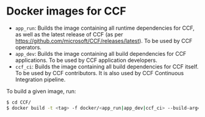 # Docker images for CCF

- `app_run`: Builds the image containing all runtime dependencies for CCF, as well as the latest release of CCF (as per https://github.com/microsoft/CCF/releases/latest). To be used by CCF operators.
- `app_dev`: Builds the image containing all build dependencies for CCF applications. To be used by CCF application developers.
- `ccf_ci`: Builds the image containing all build dependencies for CCF itself. To be used by CCF contributors. It is also used by CCF Continuous Integration pipeline.

To build a given image, run:

```bash
$ cd CCF/
$ docker build -t <tag> -f docker/<app_run|app_dev|ccf_ci> --build-arg="target=<sgx|snp|virtual>" .
```
